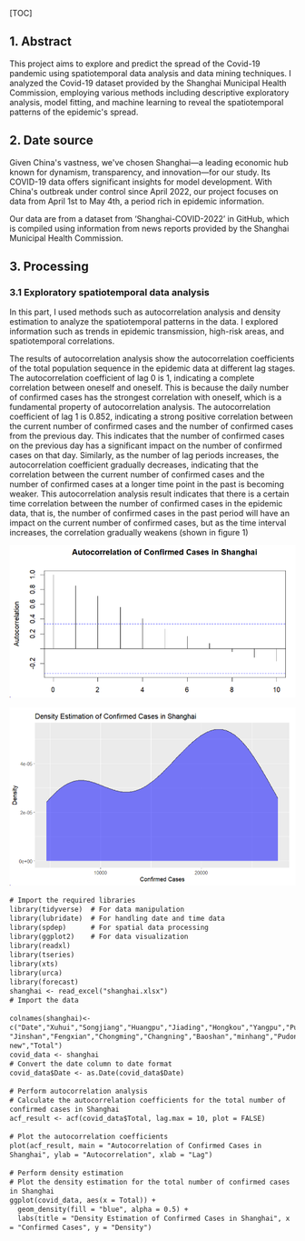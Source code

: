 [TOC]

## 1. Abstract

This project aims to explore and predict the spread of the Covid-19 pandemic using spatiotemporal data analysis and data mining techniques.
I analyzed the Covid-19 dataset provided by the Shanghai Municipal Health Commission, employing various methods including descriptive exploratory analysis, model fitting, and machine learning to reveal the spatiotemporal patterns of the epidemic's spread.

## 2. Date source
Given China's vastness, we've chosen Shanghai—a leading economic hub known for dynamism, transparency, and innovation—for our study. Its COVID-19 data offers significant insights for model development. With China's outbreak under control since April 2022, our project focuses on data from April 1st to May 4th, a period rich in epidemic information.

Our data are from a dataset from ‘Shanghai-COVID-2022’ in GitHub, which is compiled using information from news reports provided by the Shanghai Municipal Health Commission.

## 3.	Processing
### 3.1 Exploratory spatiotemporal data analysis
In this part, I used methods such as autocorrelation analysis and density estimation to analyze the spatiotemporal patterns in the data. I explored information such as trends in epidemic transmission, high-risk areas, and spatiotemporal correlations.

The results of autocorrelation analysis show the autocorrelation coefficients of the total population sequence in the epidemic data at different lag stages. The autocorrelation coefficient of lag 0 is 1, indicating a complete correlation between oneself and oneself. This is because the daily number of confirmed cases has the strongest correlation with oneself, which is a fundamental property of autocorrelation analysis. The autocorrelation coefficient of lag 1 is 0.852, indicating a strong positive correlation between the current number of confirmed cases and the number of confirmed cases from the previous day. This indicates that the number of confirmed cases on the previous day has a significant impact on the number of confirmed cases on that day. Similarly, as the number of lag periods increases, the autocorrelation coefficient gradually decreases, indicating that the correlation between the current number of confirmed cases and the number of confirmed cases at a longer time point in the past is becoming weaker. This autocorrelation analysis result indicates that there is a certain time correlation between the number of confirmed cases in the epidemic data, that is, the number of confirmed cases in the past period will have an impact on the current number of confirmed cases, but as the time interval increases, the correlation gradually weakens (shown in figure 1)

![image](https://github.com/ChloeYuan1211/Patiotemporal-Analysis-and-Prediction-of-COVID-19-Pandemic/blob/main/image/figure%201%20Autocorrelation%20of%20Confirmed%20Cases%20in%20Shanghai.png)

![image](https://github.com/ChloeYuan1211/Patiotemporal-Analysis-and-Prediction-of-COVID-19-Pandemic/blob/main/image/figure%202%20Density%20Estimation%20of%20Confirmed%20Cases%20in%20Shanghai.png)

```{r}
# Import the required libraries
library(tidyverse)  # For data manipulation
library(lubridate)  # For handling date and time data
library(spdep)      # For spatial data processing
library(ggplot2)    # For data visualization
library(readxl)
library(tseries)
library(xts)
library(urca)
library(forecast)
shanghai <- read_excel("shanghai.xlsx")
# Import the data

colnames(shanghai)<-c("Date","Xuhui","Songjiang","Huangpu","Jiading","Hongkou","Yangpu","Putuo","Qingpu","Jingan", "Jinshan","Fengxian","Chongming","Changning","Baoshan","minhang","Pudong new","Total")
covid_data <- shanghai
# Convert the date column to date format
covid_data$Date <- as.Date(covid_data$Date)

# Perform autocorrelation analysis
# Calculate the autocorrelation coefficients for the total number of confirmed cases in Shanghai
acf_result <- acf(covid_data$Total, lag.max = 10, plot = FALSE)

# Plot the autocorrelation coefficients
plot(acf_result, main = "Autocorrelation of Confirmed Cases in Shanghai", ylab = "Autocorrelation", xlab = "Lag")

# Perform density estimation
# Plot the density estimation for the total number of confirmed cases in Shanghai
ggplot(covid_data, aes(x = Total)) +
  geom_density(fill = "blue", alpha = 0.5) +
  labs(title = "Density Estimation of Confirmed Cases in Shanghai", x = "Confirmed Cases", y = "Density")


```

